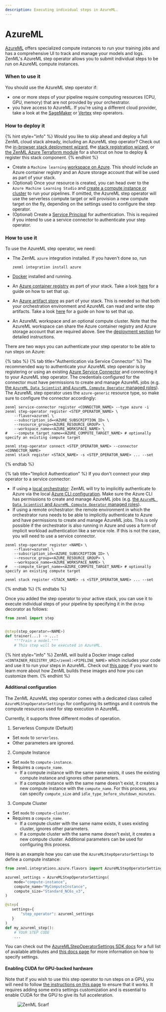 ```yaml
---
description: Executing individual steps in AzureML.
---
```


# AzureML

[AzureML](https://azure.microsoft.com/en-us/products/machine-learning/) offers specialized compute instances to run your training jobs and has a comprehensive UI to track and manage your models and logs. ZenML's AzureML step operator allows you to submit individual steps to be run on AzureML compute instances.

### When to use it

You should use the AzureML step operator if:

* one or more steps of your pipeline require computing resources (CPU, GPU, memory) that are not provided by your orchestrator.
* you have access to AzureML. If you're using a different cloud provider, take a look at the [SageMaker](sagemaker.md) or [Vertex](vertex.md) step operators.

### How to deploy it

{% hint style="info" %}
Would you like to skip ahead and deploy a full ZenML cloud stack already,
including an AzureML step operator? Check out the [in-browser stack deployment wizard](../../how-to/infrastructure-deployment/stack-deployment/deploy-a-cloud-stack.md),
the [stack registration wizard](../../how-to/infrastructure-deployment/stack-deployment/register-a-cloud-stack.md),
or [the ZenML Azure Terraform module](../../how-to/infrastructure-deployment/stack-deployment/deploy-a-cloud-stack-with-terraform.md)
for a shortcut on how to deploy & register this stack component.
{% endhint %}

* Create a `Machine learning` [workspace on Azure](https://docs.microsoft.com/en-us/azure/machine-learning/quickstart-create-resources). This should include an Azure container registry and an Azure storage account that will be used as part of your stack.
* (Optional) Once your resource is created, you can head over to the `Azure Machine Learning Studio` and [create a compute instance or cluster](https://learn.microsoft.com/en-us/azure/machine-learning/how-to-create-compute-instance?view=azureml-api-2&tabs=python) to run your pipelines. If omitted, the AzureML step operator will use the serverless compute target or will provision a new compute target on the fly, depending on the settings used to configure the step operator.
* (Optional) Create a [Service Principal](https://docs.microsoft.com/en-us/azure/developer/java/sdk/identity-service-principal-auth) for authentication. This is required if you intend to use a service connector to authenticate your step operator.

### How to use it

To use the AzureML step operator, we need:

*   The ZenML `azure` integration installed. If you haven't done so, run

    ```shell
    zenml integration install azure
    ```
* [Docker](https://www.docker.com) installed and running.
* An [Azure container registry](../container-registries/azure.md) as part of your stack. Take a look [here](../container-registries/azure.md#how-to-deploy-it) for a guide on how to set that up.
* An [Azure artifact store](../artifact-stores/azure.md) as part of your stack. This is needed so that both your orchestration environment and AzureML can read and write step artifacts. Take a look [here](../container-registries/azure.md#how-to-deploy-it) for a guide on how to set that up.
* An AzureML workspace and an optional compute cluster. Note that the AzureML workspace can share the Azure container registry and Azure storage account that are required above. See the [deployment section](azureml.md#how-to-deploy-it) for detailed instructions.

There are two ways you can authenticate your step operator to be able to run steps on Azure:

{% tabs %}
{% tab title="Authentication via Service Connector" %}
The recommended way to authenticate your AzureML step operator is by registering or using an existing [Azure Service Connector](../../how-to/infrastructure-deployment/auth-management/azure-service-connector.md) and connecting it to your AzureML step operator. The credentials configured for the connector must have permissions to create and manage AzureML jobs (e.g. [the `AzureML Data Scientist` and `AzureML Compute Operator` managed roles](https://learn.microsoft.com/en-us/azure/machine-learning/how-to-assign-roles?view=azureml-api-2&tabs=team-lead)). The AzureML step operator uses the `azure-generic` resource type, so make sure to configure the connector accordingly:

```shell
zenml service-connector register <CONNECTOR_NAME> --type azure -i
zenml step-operator register <STEP_OPERATOR_NAME> \
    --flavor=azureml \
    --subscription_id=<AZURE_SUBSCRIPTION_ID> \
    --resource_group=<AZURE_RESOURCE_GROUP> \
    --workspace_name=<AZURE_WORKSPACE_NAME> \
#   --compute_target_name=<AZURE_COMPUTE_TARGET_NAME> # optionally specify an existing compute target

zenml step-operator connect <STEP_OPERATOR_NAME> --connector <CONNECTOR_NAME>
zenml stack register <STACK_NAME> -s <STEP_OPERATOR_NAME> ... --set
```
{% endtab %}

{% tab title="Implicit Authentication" %}
If you don't connect your step operator to a service connector:

* If using a [local orchestrator](../orchestrators/local.md): ZenML will try to implicitly authenticate to Azure via the local [Azure CLI configuration](https://learn.microsoft.com/en-us/cli/azure/authenticate-azure-cli-interactively). Make sure the Azure CLI has permissions to create and manage AzureML jobs (e.g. [the `AzureML Data Scientist` and `AzureML Compute Operator` managed roles](https://learn.microsoft.com/en-us/azure/machine-learning/how-to-assign-roles?view=azureml-api-2&tabs=team-lead)).
* If using a remote orchestrator: the remote environment in which the orchestrator runs needs to be able to implicitly authenticate to Azure and have permissions to create and manage AzureML jobs. This is only possible if the orchestrator is also running in Azure and uses a form of implicit workload authentication like a service role. If this is not the case, you will need to use a service connector.

```shell
zenml step-operator register <NAME> \
    --flavor=azureml \
    --subscription_id=<AZURE_SUBSCRIPTION_ID> \
    --resource_group=<AZURE_RESOURCE_GROUP> \
    --workspace_name=<AZURE_WORKSPACE_NAME> \
#   --compute_target_name=<AZURE_COMPUTE_TARGET_NAME> # optionally specify an existing compute target

zenml stack register <STACK_NAME> -s <STEP_OPERATOR_NAME> ... --set
```
{% endtab %}
{% endtabs %}

Once you added the step operator to your active stack, you can use it to execute individual steps of your pipeline by specifying it in the `@step` decorator as follows:

```python
from zenml import step


@step(step_operator=<NAME>)
def trainer(...) -> ...:
    """Train a model."""
    # This step will be executed in AzureML.
```

{% hint style="info" %}
ZenML will build a Docker image called `<CONTAINER_REGISTRY_URI>/zenml:<PIPELINE_NAME>` which includes your code and use it to run your steps in AzureML. Check out [this page](../../how-to/infrastructure-deployment/customize-docker-builds/README.md) if you want to learn more about how ZenML builds these images and how you can customize them.
{% endhint %}

#### Additional configuration

The ZenML AzureML step operator comes with a dedicated class called 
`AzureMLStepOperatorSettings` for configuring its settings and it controls
the compute resources used for step execution in AzureML.

Currently, it supports three different modes of operation.

1. Serverless Compute (Default)
- Set `mode` to `serverless`.
- Other parameters are ignored.

2. Compute Instance
- Set `mode` to `compute-instance`.
- Requires a `compute_name`.
  - If a compute instance with the same name exists, it uses the existing 
  compute instance and ignores other parameters.
  - If a compute instance with the same name doesn't exist, it creates a 
  new compute instance with the `compute_name`. For this process, you can 
  specify `compute_size` and `idle_type_before_shutdown_minutes`.

3. Compute Cluster
- Set `mode` to `compute-cluster`.
- Requires a `compute_name`.
  - If a compute cluster with the same name exists, it uses existing cluster, 
  ignores other parameters.
  - If a compute cluster with the same name doesn't exist, it creates a new 
  compute cluster. Additional parameters can be used for configuring this 
  process.

Here is an example how you can use the `AzureMLStepOperatorSettings` to define 
a compute instance:

```python
from zenml.integrations.azure.flavors import AzureMLStepOperatorSettings

azureml_settings = AzureMLStepOperatorSettings(
    mode="compute-instance",
    compute_name="MyComputeInstance",
    compute_size="Standard_NC6s_v3",
)

@step(
   settings={
       "step_operator": azureml_settings
   }
)
def my_azureml_step():
    # YOUR STEP CODE
    ...
```

You can check out the [AzureMLStepOperatorSettings SDK docs](https://sdkdocs.zenml.io/latest/integration\_code\_docs/integrations-azure/#zenml.integrations.azure.flavors.azureml\_step\_operator\_flavor.AzureMLStepOperatorSettings) for a full list of available attributes and [this docs page](../../how-to/pipeline-development/use-configuration-files/runtime-configuration.md) for more information on how to specify settings.

#### Enabling CUDA for GPU-backed hardware

Note that if you wish to use this step operator to run steps on a GPU, you will need to follow [the instructions on this page](../../how-to/advanced-topics/training-with-gpus/README.md) to ensure that it works. It requires adding some extra settings customization and is essential to enable CUDA for the GPU to give its full acceleration.

<figure><img src="https://static.scarf.sh/a.png?x-pxid=f0b4f458-0a54-4fcd-aa95-d5ee424815bc" alt="ZenML Scarf"><figcaption></figcaption></figure>
